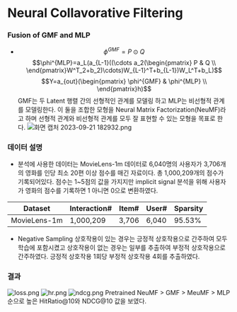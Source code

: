 Neural Collavorative Filtering
====================================

### Fusion of GMF and MLP
- $$\phi^{GMF}=P\odot Q$$
$$\phi^{MLP}=a_L(a_{L-1}((\cdots a_2(\begin{pmatrix}
P & Q \\
\end{pmatrix}W^T_2+b_2)\cdots)W_{L-1}^T+b_{L-1})W_L^T+b_L)$$
$$Y=a_{out}(\begin{pmatrix}
\phi^{GMF} & \phi^{MLP} \\
\end{pmatrix}h)$$
GMF는 두 Latent 행렬 간의 선형적인 관계를 모델링 하고 MLP는 비선형적 관계를 모델링한다.
이 둘을 조합한 모형을 Neural Matrix Factorization(NeuMF)라고 하며 선형적 관계와 비선형적 관계를 모두 잘 표현할 수 있는 모형을 목표로 한다.
![화면 캡처 2023-09-21 182932.png](https://www.dropbox.com/scl/fi/y851l93qeo92lh4eoixoq/2023-09-21-182932.png?rlkey=0acs2rnytxpot2i06ko5l7yqj&dl=0&raw=1)

### 데이터 설명
- 분석에 사용한 데이터는 MovieLens-1m 데이터로 6,040명의 사용자가 3,706개의 영화를 인당 최소 20편 이상 점수를 매긴 자료이다. 총 1,000,209개의 점수가 기록되어있다.
점수는 1~5점의 값을 가지지만 implicit signal 분석을 위해 사용자가 영화의 점수를 기록하면 1 아니면 0으로 변환하였다. 

|Dataset|Interaction#|Item#|User#|Sparsity|
|----|------|------|-----|-----|
|MovieLens-1m|1,000,209|3,706|6,040|95.53%|

- Negative Sampling
상호작용이 있는 경우는 긍정적 상호작용으로 간주하여 모두 학습에 포함시켰고 상호작용이 없는 경우는 일부를 추출하여 부정적 상호작용으로 간주하였다. 긍정적 상호작용 1회당 부정적 상호작용 4회를 추출하였다.

### 결과
![loss.png](https://www.dropbox.com/scl/fi/ly2d0q7uzrlkwrdj6taam/loss.png?rlkey=ker770d3w89b5p80dzeerttbj&dl=0&raw=1)
![hr.png](https://www.dropbox.com/scl/fi/cmlu4xgiob7duwigukad2/hr.png?rlkey=tfijdsx99zwn1wu4femp6vj0e&dl=0&raw=1)
![ndcg.png](https://www.dropbox.com/scl/fi/pnhyvhxkszbyz8c89h85s/ndcg.png?rlkey=kby4g0eeuutibg47c527hocvc&dl=0&raw=1)
Pretrained NeuMF > GMF > MeuMF > MLP 순으로 높은 HitRatio@10와 NDCG@10 값을 보였다.
